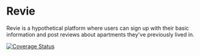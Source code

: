 # Revie
Revie is a hypothetical platform where users can sign up with their basic information and post reviews about apartments they've previously lived in. 

[![Coverage Status](https://coveralls.io/repos/github/donaldcrane/Revie/badge.svg?branch=develop)](https://coveralls.io/github/donaldcrane/Revie?branch=develop)